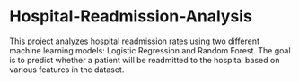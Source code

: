 # Hospital-Readmission-Analysis
This project analyzes hospital readmission rates using two different machine learning models: Logistic Regression and Random Forest. The goal is to predict whether a patient will be readmitted to the hospital based on various features in the dataset.
